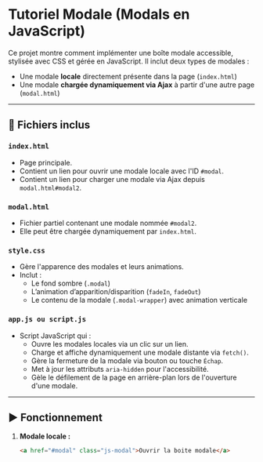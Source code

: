 # Tutoriel Modale (Modals en JavaScript)

Ce projet montre comment implémenter une boîte modale accessible, stylisée avec CSS et gérée en JavaScript. Il inclut deux types de modales :

- Une modale **locale** directement présente dans la page (`index.html`)
- Une modale **chargée dynamiquement via Ajax** à partir d'une autre page (`modal.html`)

---

## 📁 Fichiers inclus

### `index.html`
- Page principale.
- Contient un lien pour ouvrir une modale locale avec l'ID `#modal`.
- Contient un lien pour charger une modale via Ajax depuis `modal.html#modal2`.

### `modal.html`
- Fichier partiel contenant une modale nommée `#modal2`.
- Elle peut être chargée dynamiquement par `index.html`.

### `style.css`
- Gère l'apparence des modales et leurs animations.
- Inclut :
  - Le fond sombre (`.modal`)
  - L’animation d’apparition/disparition (`fadeIn`, `fadeOut`)
  - Le contenu de la modale (`.modal-wrapper`) avec animation verticale

### `app.js ou script.js`
- Script JavaScript qui :
  - Ouvre les modales locales via un clic sur un lien.
  - Charge et affiche dynamiquement une modale distante via `fetch()`.
  - Gère la fermeture de la modale via bouton ou touche `Échap`.
  - Met à jour les attributs `aria-hidden` pour l'accessibilité.
  - Gèle le défilement de la page en arrière-plan lors de l'ouverture d'une modale.

---

## ▶️ Fonctionnement

1. **Modale locale :**
   ```html
   <a href="#modal" class="js-modal">Ouvrir la boite modale</a>
